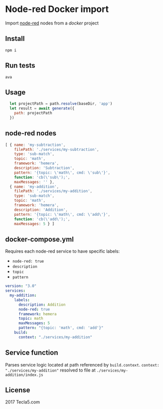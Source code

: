 # Node-red Docker import

Import [node-red](nodered.org) nodes from a *docker* project

## Install

`npm i`

## Run tests

`ava`

## Usage

```js
  let projectPath = path.resolve(baseDir, 'app')
  let result = await generate({
    path: projectPath
  })
```

## node-red nodes

```js
[ { name: 'my-subtraction',
    filePath: './services/my-subtraction',
    type: 'sub-match',
    topic: 'math',
    framework: 'hemera',
    description: 'Subtraction',
    pattern: '{topic: \'math\', cmd: \'sub\'}',
    function: 'cb(\'sub\');',
    maxMessages: '' },
  { name: 'my-addition',
    filePath: './services/my-addition',
    type: 'sub-match',
    topic: 'math',
    framework: 'hemera',
    description: 'Addition',
    pattern: '{topic: \'math\', cmd: \'add\'}',
    function: 'cb(\'add\');',
    maxMessages: 5 } ]
```

## docker-compose.yml

Requires each node-red service to have specific labels:

- `node-red: true`
- `description`
- `topic`
- `pattern`

```yaml
version: "3.0"
services:
  my-addition:
    labels:
      description: Addition
      node-red: true
      framework: hemera
      topic: math
      maxMessages: 5
      pattern: "{topic: 'math', cmd: 'add'}"
    build:
      context: "./services/my-addition"
```

## Service function

Parses service logic located at path referenced by `build.context`.
`context: "./services/my-addition"` resolved to file at `./services/my-addition/index.js`

## License

2017 Tecla5.com



